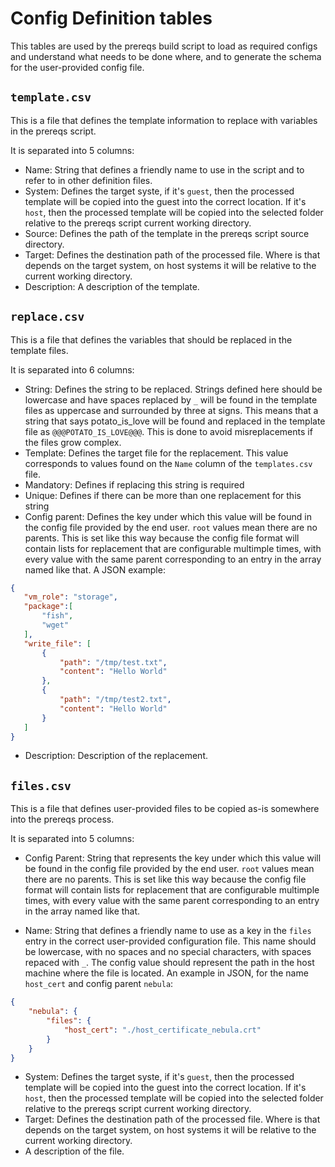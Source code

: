 # Config Definition tables

This tables are used by the prereqs build script to load as required configs and understand what needs to be done where, and to generate the schema for the user-provided config file.

## `template.csv`

This is a file that defines the template information to replace with variables in the prereqs script.

It is separated into 5 columns:

- Name: String that defines a friendly name to use in the script and to refer to in other definition files.
- System: Defines the target syste, if it's `guest`, then the processed template will be copied into the guest into the correct location. If it's `host`, then the processed template will be copied into the selected folder relative to the prereqs script current working directory.
- Source: Defines the path of the template in the prereqs script source directory.
- Target: Defines the destination path of the processed file. Where is that depends on the target system, on host systems it will be relative to the current working directory.
- Description: A description of the template.

## `replace.csv`

This is a file that defines the variables that should be replaced in the template files.

It is separated into 6 columns:

- String: Defines the string to be replaced. Strings defined here should be lowercase and have spaces replaced by `_` will be found in the template files as uppercase and surrounded by three at signs. This means that a string that says potato_is_love will be found and replaced in the template file as `@@@POTATO_IS_LOVE@@@`. This is done to avoid misreplacements if the files grow complex.
- Template: Defines the target file for the replacement. This value corresponds to values found on the `Name` column of the `templates.csv` file.
- Mandatory: Defines if replacing this string is required
- Unique: Defines if there can be more than one replacement for this string
- Config parent: Defines the key under which this value will be found in the config file provided by the end user. `root` values mean there are no parents. This is set like this way because the config file format will contain lists for replacement that are configurable multimple times, with every value with the same parent corresponding to an entry in the array named like that. A JSON example:

 ```JSON
 {
    "vm_role": "storage",
    "package":[
        "fish",
        "wget"
    ],
    "write_file": [
        {
            "path": "/tmp/test.txt",
            "content": "Hello World"
        },
        {
            "path": "/tmp/test2.txt",
            "content": "Hello World"
        }
    ]
 }
 ```

- Description: Description of the replacement.

## `files.csv`

This is a file that defines user-provided files to be copied as-is somewhere into the prereqs process.

It is separated into 5 columns:

- Config Parent: String that represents the key under which this value will be found in the config file provided by the end user. `root` values mean there are no parents. This is set like this way because the config file format will contain lists for replacement that are configurable multimple times, with every value with the same parent corresponding to an entry in the array named like that.

- Name: String that defines a friendly name to use as a key in the `files` entry in the correct user-provided configuration file. This name should be lowercase, with no spaces and no special characters, with spaces repaced with `_`. The config value should represent the path in the host machine where the file is located. An example in JSON, for the name `host_cert` and config parent `nebula`:

```JSON
{
    "nebula": {
        "files": {
            "host_cert": "./host_certificate_nebula.crt"
        }
    }
}
```

- System: Defines the target syste, if it's `guest`, then the processed template will be copied into the guest into the correct location. If it's `host`, then the processed template will be copied into the selected folder relative to the prereqs script current working directory.
- Target: Defines the destination path of the processed file. Where is that depends on the target system, on host systems it will be relative to the current working directory.
- A description of the file.
